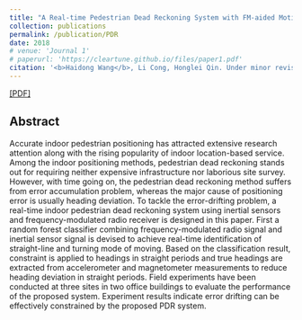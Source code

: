 ```yaml
---
title: "A Real-time Pedestrian Dead Reckoning System with FM-aided Motion Mode Recognition"
collection: publications
permalink: /publication/PDR
date: 2018
# venue: 'Journal 1'
# paperurl: 'https://cleartune.github.io/files/paper1.pdf'
citation: '<b>Haidong Wang</b>, Li Cong, Honglei Qin. Under minor revision for <i>IEEE Sensors Journal</i>.'
---
```


[[PDF]](/files/PDR.pdf)

## Abstract
Accurate indoor pedestrian positioning has attracted extensive research attention along with the rising popularity of indoor location-based service. Among the indoor positioning methods, pedestrian dead reckoning stands out for requiring neither expensive infrastructure nor laborious site survey. However, with time going on, the pedestrian dead reckoning method suffers from error accumulation problem, whereas the major cause of positioning error is usually heading deviation. To tackle the error-drifting problem, a real-time indoor pedestrian dead reckoning system using inertial sensors and frequency-modulated radio receiver is designed in this paper. First a random forest classifier combining frequency-modulated radio signal and inertial sensor signal is devised to achieve real-time identification of straight-line and turning mode of moving. Based on the classification result, constraint is applied to headings in straight periods and true headings are extracted from accelerometer and magnetometer measurements to reduce heading deviation in straight periods. Field experiments have been conducted at three sites in two office buildings to evaluate the performance of the proposed system. Experiment results indicate error drifting can be effectively constrained by the proposed PDR system.
